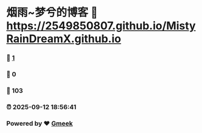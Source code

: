 # 烟雨~梦兮的博客 :link: https://2549850807.github.io/MistyRainDreamX.github.io 
### :page_facing_up: [1](https://2549850807.github.io/MistyRainDreamX.github.io/tag.html) 
### :speech_balloon: 0 
### :hibiscus: 103 
### :alarm_clock: 2025-09-12 18:56:41 
### Powered by :heart: [Gmeek](https://github.com/Meekdai/Gmeek)
